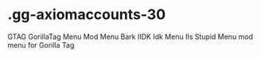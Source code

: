 # .gg-axiomaccounts-30
GTAG GorillaTag Menu Mod Menu Bark IIDK Idk Menu IIs Stupid Menu mod menu for Gorilla Tag
